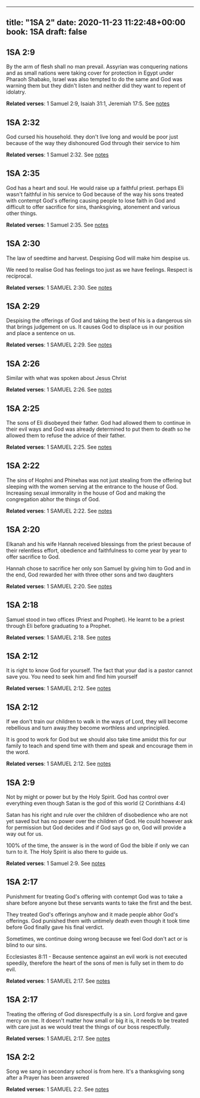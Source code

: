 
---
title: "1SA 2"
date: 2020-11-23 11:22:48+00:00
book: 1SA
draft: false
---

## 1SA 2:9

By the arm of flesh shall no man prevail. Assyrian was conquering nations and as small nations were taking cover for protection in Egypt under Pharaoh Shabako, Israel was also tempted to do the same and God was warning them but they didn't listen and neither did they want to repent of idolatry.

**Related verses**: 1 Samuel 2:9, Isaiah 31:1, Jeremiah 17:5. See [notes](https://my.bible.com/notes/3569139368084627657)


## 1SA 2:32

God cursed his household. they don't live long and would be poor just because of the way they dishonoured God through their service to him

**Related verses**: 1 Samuel 2:32. See [notes](https://my.bible.com/notes/3392908365549789872)


## 1SA 2:35

God has a heart and soul. He would raise up a faithful priest. perhaps Eli wasn't faithful in his service to God because of the way his sons treated with contempt God's offering causing people to lose faith in God and difficult to offer sacrifice for sins, thanksgiving, atonement and various other things.

**Related verses**: 1 Samuel 2:35. See [notes](https://my.bible.com/notes/3392907492018873004)


## 1SA 2:30

The law of seedtime and harvest. Despising God will make him despise us.

We need to realise God has feelings too just as we have feelings. Respect is reciprocal.

**Related verses**: 1 SAMUEL 2:30. See [notes](https://my.bible.com/notes/2613957940646502496)


## 1SA 2:29

Despising the offerings of God and taking the best of his is a dangerous sin that brings judgement on us. It causes God to displace us in our position and place a sentence on us.

**Related verses**: 1 SAMUEL 2:29. See [notes](https://my.bible.com/notes/2613949266683224099)


## 1SA 2:26

Similar with what was spoken about Jesus Christ

**Related verses**: 1 SAMUEL 2:26. See [notes](https://my.bible.com/notes/2613946658329452555)


## 1SA 2:25

The sons of Eli disobeyed their father. God had allowed them to continue in their evil ways and God was already determined to put them to death so he allowed them to refuse the advice of their father.

**Related verses**: 1 SAMUEL 2:25. See [notes](https://my.bible.com/notes/2613945999085527043)


## 1SA 2:22

The sins of Hophni and Phinehas was not just stealing from the offering but sleeping with the women serving at the entrance to the house of God. Increasing sexual immorality in the house of God and making the congregation abhor the things of God.

**Related verses**: 1 SAMUEL 2:22. See [notes](https://my.bible.com/notes/2613944147333866478)


## 1SA 2:20

Elkanah and his wife Hannah received blessings from the priest because of their relentless effort, obedience and faithfulness to come year by year to offer sacrifice to God. 

Hannah chose to sacrifice her only son Samuel by giving him to God and in the end, God rewarded her with three other sons and two daughters

**Related verses**: 1 SAMUEL 2:20. See [notes](https://my.bible.com/notes/2613940647858267094)


## 1SA 2:18

Samuel stood in two offices (Priest and Prophet). He learnt to be a priest through Eli before graduating to a Prophet.

**Related verses**: 1 SAMUEL 2:18. See [notes](https://my.bible.com/notes/2613938114087609282)


## 1SA 2:12

It is right to know God for yourself. The fact that your dad is a pastor cannot save you. You need to seek him and find him yourself

**Related verses**: 1 SAMUEL 2:12. See [notes](https://my.bible.com/notes/2613934405945385903)


## 1SA 2:12

If we don't train our children to walk in the ways of Lord, they will become rebellious and turn away.they become worthless and unprincipled.

It is good to work for God but we should also take time amidst this for our family to teach and spend time with them and speak and encourage them in the word.

**Related verses**: 1 SAMUEL 2:12. See [notes](https://my.bible.com/notes/2613928963416515461)


## 1SA 2:9

Not by might or power but by the Holy Spirit. God has control over everything even though Satan is the god of this world (2 Corinthians 4:4)

Satan has his right and rule over the children of disobedience who are not yet saved but has no power over the children of God. He could however ask for permission but God decides and if God says go on, God will provide a way out for us.

100% of the time, the answer is in the word of God the bible if only we can turn to it. The Holy Spirit is also there to guide us.

**Related verses**: 1 Samuel 2:9. See [notes](https://my.bible.com/notes/2613927560874812283)


## 1SA 2:17

Punishment for treating God's offering with contempt
God was to take a share before anyone but these servants wants to take the first and the best. 

They treated God's offerings anyhow and it made people abhor God's offerings. God punished them with untimely death even though it took time before God finally gave his final verdict.

Sometimes, we continue doing wrong because we feel God don't act or is blind to our sins.

Ecclesiastes 8:11 - Because sentence against an evil work is not executed speedily, therefore the heart of the sons of men is fully set in them to do evil.

**Related verses**: 1 SAMUEL 2:17. See [notes](https://my.bible.com/notes/2612697067877556547)


## 1SA 2:17

Treating the offering of God disrespectfully is a sin. Lord forgive and gave mercy on me. It doesn't matter how small or big it is, it needs to be treated with care just as we would treat the things of our boss respectfully.

**Related verses**: 1 SAMUEL 2:17. See [notes](https://my.bible.com/notes/2612630684007391350)


## 1SA 2:2

Song we sang in secondary school is from here. It's a thanksgiving song after a Prayer has been answered

**Related verses**: 1 SAMUEL 2:2. See [notes](https://my.bible.com/notes/2612318725869396381)

